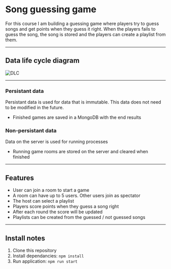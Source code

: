 # Song guessing game
For this course I am building a guessing game where players try to guess songs and get points when they guess it right. When the players fails to guess the song, the song is stored and the players can create a playlist from them.

------

## Data life cycle diagram
![DLC](https://user-images.githubusercontent.com/33430653/79760836-e9a02480-8320-11ea-8563-d67f2a840f92.png)

------

### Persistant data
Persistant data is used for data that is immutable. This data does not need to be modified in the future.

- Finished games are saved in a MongoDB with the end results

### Non-persistant data
Data on the server is used for running processes

- Running game rooms are stored on the server and cleared when finished

------

## Features
- User can join a room to start a game
- A room can have up to 5 users. Other users join as spectator
- The host can select a playlist
- Players score points when they guess a song right
- After each round the score will be updated
- Playlists can be created from the guessed / not guessed songs

------

## Install notes
1. Clone this repository
2. Install dependancies: `npm install`
3. Run application: `npm run start`
